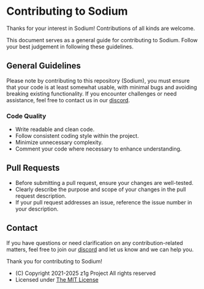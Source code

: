 # Contributing to Sodium

Thanks for your interest in Sodium! Contributions of all kinds are welcome.

This document serves as a general guide for contributing to Sodium. Follow your best judgement in following these guidelines.

## General Guidelines

Please note by contributing to this repository (Sodium), you must ensure that your code is at least somewhat usable, with minimal bugs and avoiding breaking existing functionality. If you encounter challenges or need assistance, feel free to contact us in our [discord](https://discord.gg/AKTTFyPZNQ).

### Code Quality

- Write readable and clean code.
- Follow consistent coding style within the project.
- Minimize unnecessary complexity.
- Comment your code where necessary to enhance understanding.

## Pull Requests

- Before submitting a pull request, ensure your changes are well-tested.
- Clearly describe the purpose and scope of your changes in the pull request description.
- If your pull request addresses an issue, reference the issue number in your description.

## Contact

If you have questions or need clarification on any contribution-related matters, feel free to join our [discord](https://discord.gg/AKTTFyPZNQ) and let us know and we can help you.

Thank you for contributing to Sodium!

- (C) Copyright 2021-2025 z1g Project All rights reserved
- Licensed under [The MIT License](https://github.com/z1g-project/sodium/blob/master/LICENSE.txt)
